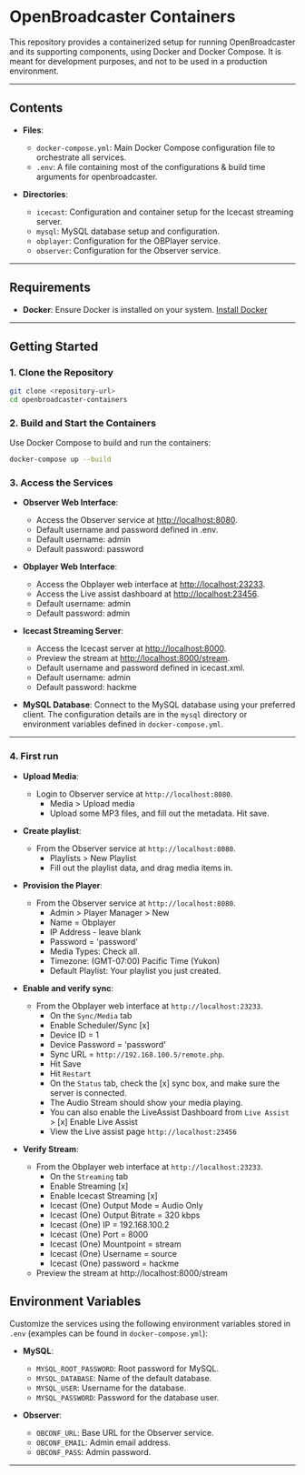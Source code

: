 # OpenBroadcaster Containers

This repository provides a containerized setup for running OpenBroadcaster and its supporting components, using Docker and Docker Compose. It is meant for development purposes, and not to be used in a production environment.

---

## **Contents**

- **Files**:
  - `docker-compose.yml`: Main Docker Compose configuration file to orchestrate all services.
  - `.env`: A file containing most of the configurations & build time arguments for openbroadcaster.

- **Directories**:
  - `icecast`: Configuration and container setup for the Icecast streaming server.
  - `mysql`: MySQL database setup and configuration.
  - `obplayer`: Configuration for the OBPlayer service.
  - `observer`: Configuration for the Observer service.

---

## **Requirements**

- **Docker**: Ensure Docker is installed on your system. [Install Docker](https://docs.docker.com/get-docker/)

---

## **Getting Started**

### 1. Clone the Repository

```bash
git clone <repository-url>
cd openbroadcaster-containers
```

### 2. Build and Start the Containers

Use Docker Compose to build and run the containers:

```bash
docker-compose up --build
```

### 3. Access the Services

- **Observer Web Interface**:
   - Access the Observer service at [http://localhost:8080](http://localhost:8080).
   - Default username and password defined in .env.
   - Default username: admin
   - Default password: password
  
- **Obplayer Web Interface**:
   - Access the Obplayer web interface at [http://localhost:23233](http://localhost:23233).
   - Access the Live assist dashboard at [http://localhost:23456](http://localhost:23456).
   - Default username: admin
   - Default password: admin

- **Icecast Streaming Server**:
   - Access the Icecast server at [http://localhost:8000](http://localhost:8000).
   - Preview the stream at [http://localhost:8000/stream](http://localhost:8000/stream).
   - Default username and password defined in icecast.xml.
   - Default username: admin
   - Default password: hackme
  
- **MySQL Database**:
  Connect to the MySQL database using your preferred client. The configuration details are in the `mysql` directory or environment variables defined in `docker-compose.yml`.

---

### 4. First run

- **Upload Media**:
  - Login to Observer service at `http://localhost:8080`.
    - Media > Upload media
    - Upload some MP3 files, and fill out the metadata.  Hit save.
  
- **Create playlist**:
  - From the Observer service at `http://localhost:8080`.
     - Playlists > New Playlist
    - Fill out the playlist data, and drag media items in.

- **Provision the Player**:
  - From the Observer service at `http://localhost:8080`.
    - Admin > Player Manager > New
    - Name = Obplayer
    - IP Address - leave blank
    - Password = 'password'
    - Media Types: Check all.
    - Timezone: (GMT-07:00) Pacific Time (Yukon)
    - Default Playlist: Your playlist you just created.
  
- **Enable and verify sync**:
  - From the Obplayer web interface at `http://localhost:23233`.
    - On the `Sync/Media` tab
    - Enable Scheduler/Sync [x]
    - Device ID = 1
    - Device Password = 'password'
    - Sync URL = `http://192.168.100.5/remote.php`.
    - Hit Save
    - Hit `Restart`
    - On the `Status` tab, check the [x] sync box, and make sure the server is connected.
    - The Audio Stream should show your media playing.
    - You can also enable the LiveAssist Dashboard from `Live Assist` > [x] Enable Live Assist
    - View the Live assist page `http://localhost:23456`

- **Verify Stream**:
  - From the Obplayer web interface at `http://localhost:23233`.
    - On the `Streaming` tab
    - Enable Streaming [x]
    - Enable Icecast Streaming [x]
    - Icecast (One) Output Mode = Audio Only
    - Icecast (One) Output Bitrate = 320 kbps
    - Icecast (One) IP = 192.168.100.2
    - Icecast (One) Port = 8000
    - Icecast (One) Mountpoint = stream
    - Icecast (One) Username = source
    - Icecast (One) password = hackme
  - Preview the stream at http://localhost:8000/stream
  

## **Environment Variables**

Customize the services using the following environment variables stored in `.env` (examples can be found in `docker-compose.yml`):

- **MySQL**:
  - `MYSQL_ROOT_PASSWORD`: Root password for MySQL.
  - `MYSQL_DATABASE`: Name of the default database.
  - `MYSQL_USER`: Username for the database.
  - `MYSQL_PASSWORD`: Password for the database user.

- **Observer**:
  - `OBCONF_URL`: Base URL for the Observer service.
  - `OBCONF_EMAIL`: Admin email address.
  - `OBCONF_PASS`: Admin password.

---